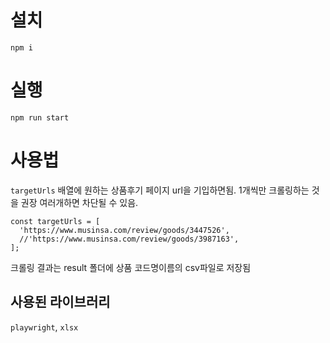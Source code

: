 # 설치

```
npm i
```

# 실행

```
npm run start
```

# 사용법

`targetUrls` 배열에 원하는 상품후기 페이지 url을 기입하면됨. 1개씩만 크롤링하는 것을 권장 여러개하면 차단될 수 있음.

```
const targetUrls = [
  'https://www.musinsa.com/review/goods/3447526',
  //'https://www.musinsa.com/review/goods/3987163',
];
```

크롤링 결과는 result 폴더에 상품 코드명이름의 csv파일로 저장됨

## 사용된 라이브러리

`playwright`, `xlsx`
